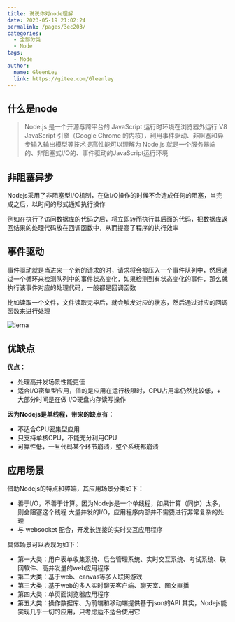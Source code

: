 ```yaml
---
title: 说说你对node理解
date: 2023-05-19 21:02:24
permalink: /pages/3ec203/
categories: 
  - 全部分类
  - Node
tags: 
  - Node
author: 
  name: GleenLey
  link: https://gitee.com/Gleenley
---
```

什么是node
---------
> Node.js 是一个开源与跨平台的 JavaScript 运行时环境在浏览器外运行 V8 JavaScript 引擎（Google Chrome 的内核），利用事件驱动、非阻塞和异步输入输出模型等技术提高性能可以理解为 Node.js 就是一个服务器端的、非阻塞式I/O的、事件驱动的JavaScript运行环境

<!-- more -->

非阻塞异步
---------
Nodejs采用了非阻塞型I/O机制，在做I/O操作的时候不会造成任何的阻塞，当完成之后，以时间的形式通知执行操作

例如在执行了访问数据库的代码之后，将立即转而执行其后面的代码，把数据库返回结果的处理代码放在回调函数中，从而提高了程序的执行效率

事件驱动
-------
事件驱动就是当进来一个新的请求的时，请求将会被压入一个事件队列中，然后通过一个循环来检测队列中的事件状态变化，如果检测到有状态变化的事件，那么就执行该事件对应的处理代码，一般都是回调函数

比如读取一个文件，文件读取完毕后，就会触发对应的状态，然后通过对应的回调函数来进行处理

![lerna](/learing_record/images/node01.webp)

优缺点
-----
**优点：**

+ 处理高并发场景性能更佳
+ 适合I/O密集型应用，值的是应用在运行极限时，CPU占用率仍然比较低，+ 大部分时间是在做 I/O硬盘内存读写操作

**因为Nodejs是单线程，带来的缺点有：**

+ 不适合CPU密集型应用
+ 只支持单核CPU，不能充分利用CPU
+ 可靠性低，一旦代码某个环节崩溃，整个系统都崩溃

应用场景
-------

借助Nodejs的特点和弊端，其应用场景分类如下：

+ 善于I/O，不善于计算。因为Nodejs是一个单线程，如果计算（同步）太多，则会阻塞这个线程
大量并发的I/O，应用程序内部并不需要进行非常复杂的处理
+ 与 websocket 配合，开发长连接的实时交互应用程序

具体场景可以表现为如下：

+ 第一大类：用户表单收集系统、后台管理系统、实时交互系统、考试系统、联网软件、高并发量的web应用程序
+ 第二大类：基于web、canvas等多人联网游戏
+ 第三大类：基于web的多人实时聊天客户端、聊天室、图文直播
+ 第四大类：单页面浏览器应用程序
+ 第五大类：操作数据库、为前端和移动端提供基于json的API
其实，Nodejs能实现几乎一切的应用，只考虑适不适合使用它
